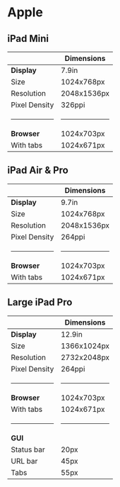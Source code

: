 # Apple
## iPad Mini
|               | Dimensions  |
| ------------- | ----------- |
| **Display**   | 7.9in       |
| Size          | 1024x768px  |
| Resolution    | 2048x1536px |
| Pixel Density | 326ppi      |
| <hr/>         | <hr/>       |
| **Browser**   | 1024x703px  |
| With tabs     | 1024x671px  |

## iPad Air & Pro
|               | Dimensions  |
| ------------- | ----------- |
| **Display**   | 9.7in       |
| Size          | 1024x768px  |
| Resolution    | 2048x1536px |
| Pixel Density | 264ppi      |
| <hr/>         | <hr/>       |
| **Browser**   | 1024x703px  |
| With tabs     | 1024x671px  |

## Large iPad Pro
|               | Dimensions  |
| ------------- | ----------- |
| **Display**   | 12.9in       |
| Size          | 1366x1024px  |
| Resolution    | 2732x2048px |
| Pixel Density | 264ppi      |
| <hr/>         | <hr/>       |
| **Browser**   | 1024x703px  |
| With tabs     | 1024x671px  |
| <hr/>         | <hr/>       |
| **GUI**       |             |
| Status bar    | 20px        |
| URL bar       | 45px        |
| Tabs          | 55px        |
